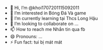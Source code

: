 - 👋 Hi, I’m @khoi1707201115092011
- 👀 I’m interested in Bóng Đá Và game
- 🌱 I’m currently learning tại Thcs Long Hậu
- 💞️ I’m looking to collaborate on ...
- 📫 How to reach me Nhắn tin qua fb
- 😄 Pronouns: ...
- ⚡ Fun fact: tui bị mát mát

<!---
khoi1707201115092011/khoi1707201115092011 is a ✨ special ✨ repository because its `README.md` (this file) appears on your GitHub profile.
You can click the Preview link to take a look at your changes.
--->

